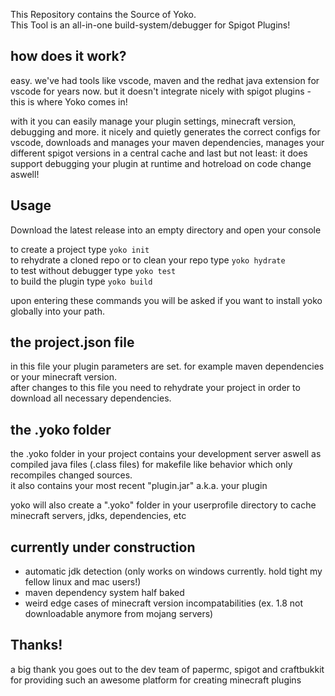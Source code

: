This Repository contains the Source of Yoko.\
This Tool is an all-in-one build-system/debugger for Spigot Plugins!

## how does it work?
easy. we've had tools like vscode, maven and the redhat java extension for vscode for years now. but it doesn't integrate nicely with spigot plugins - this is where Yoko comes in!

with it you can easily manage your plugin settings, minecraft version, debugging and more.
it nicely and quietly generates the correct configs for vscode, downloads and manages your maven dependencies, manages your different spigot versions in a central cache and last but not least: it does support debugging your plugin at runtime and hotreload on code change aswell!

## Usage

Download the latest release into an empty directory and open your console

to create a project type `yoko init`\
to rehydrate a cloned repo or to clean your repo type `yoko hydrate`\
to test without debugger type `yoko test`\
to build the plugin type `yoko build`

upon entering these commands you will be asked if you want to install yoko globally into your path.

## the project.json file
in this file your plugin parameters are set. for example maven dependencies or your minecraft version.\
after changes to this file you need to rehydrate your project in order to download all necessary dependencies. 

## the .yoko folder
the .yoko folder in your project contains your development server aswell as compiled java files (.class files) for makefile like behavior which only recompiles changed sources.\
it also contains your most recent "plugin.jar" a.k.a. your plugin

yoko will also create a ".yoko" folder in your userprofile directory to cache minecraft servers, jdks, dependencies, etc

## currently under construction
- automatic jdk detection (only works on windows currently. hold tight my fellow linux and mac users!)
- maven dependency system half baked
- weird edge cases of minecraft version incompatabilities (ex. 1.8 not downloadable anymore from mojang servers)

## Thanks!
a big thank you goes out to the dev team of papermc, spigot and craftbukkit for providing such an awesome platform for creating minecraft plugins
